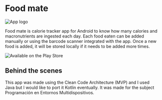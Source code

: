 # Food mate

![App logo](https://play-lh.googleusercontent.com/LUUCqzI1FRHeDuYqxJJBKrPYmjAYymqneaQo45zCG-OjYgfKTOwpOLd5aauLyeMxiMY=s360)

Food mate is calorie tracker app for Android to know how many calories and macronutrients are ingested each day.
Each food eaten can be added manually or using the barcode scanner integrated with the app. Once a new food is added,
it will be stored locally if it needs to be added more times.

![Available on the Play Store](https://play.google.com/intl/en_us/badges/static/images/badges/en_badge_web_generic.png?hl=es-419)

## Behind the scenes

This app was made using the Clean Code Architecture (MVP) and I used Java but I would like to port it Kotlin eventually.
It was made for the subject Programación en Entornos Multidispositivos.





